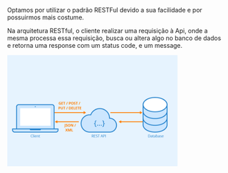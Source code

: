 Optamos por utilizar o padrão RESTFul devido a sua facilidade e por possuirmos mais costume.

Na arquitetura RESTful, o cliente realizar uma requisição à Api, onde a mesma processa essa requisição, busca ou altera algo no banco de dados e retorna uma response com um status code, e um message.

![alt text](image.png)